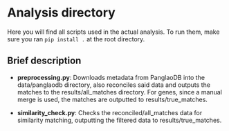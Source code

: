 # Analysis directory

Here you will find all scripts used in the actual analysis. To run them,
make sure you ran `pip install .` at the root directory.

## Brief description

* **preprocessing.py**: Downloads metadata from PanglaoDB into the data/panglaodb directory, also reconciles said data and outputs 
    the matches to the results/all_matches directory. For genes, since a manual merge is used, the matches are outputted to results/true_matches.

* **similarity_check.py**: Checks the reconciled/all_matches data for similarity matching, outputting the filtered data to results/true_matches.